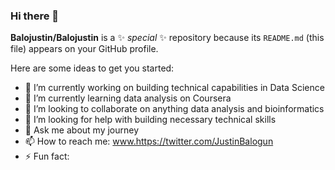 ### Hi there 👋

**Balojustin/Balojustin** is a ✨ _special_ ✨ repository because its `README.md` (this file) appears on your GitHub profile.

Here are some ideas to get you started:

- 🔭 I’m currently working on building technical capabilities in Data Science 
- 🌱 I’m currently learning data analysis on Coursera
- 👯 I’m looking to collaborate on anything data analysis and bioinformatics
- 🤔 I’m looking for help with building necessary technical skills
- 💬 Ask me about my journey
- 📫 How to reach me: www.https://twitter.com/JustinBalogun
- ⚡ Fun fact: 
